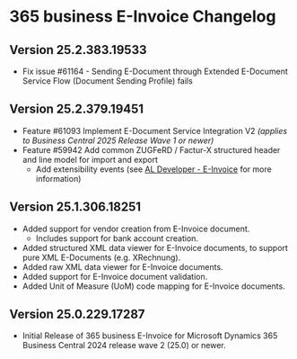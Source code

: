 # 365 business E-Invoice Changelog

## Version 25.2.383.19533

- Fix issue #61164 - Sending E-Document through Extended E-Document Service Flow (Document Sending Profile) fails

## Version 25.2.379.19451

- Feature #61093 Implement E-Document Service Integration V2 _(applies to Business Central 2025 Release Wave 1 or newer)_
- Feature #59942 Add common ZUGFeRD / Factur-X structured header and line model for import and export
  - Add extensibility events (see [AL Developer - E-Invoice](https://docs.365businessdev.com/al-developer/365businesseinvoice/readme) for more information)

## Version 25.1.306.18251

- Added support for vendor creation from E-Invoice document.
  - Includes support for bank account creation.
- Added structured XML data viewer for E-Invoice documents, to support pure XML E-Documents (e.g. XRechnung).
- Added raw XML data viewer for E-Invoice documents.
- Added support for E-Invoice document validation.
- Added Unit of Measure (UoM) code mapping for E-Invoice documents.

## Version 25.0.229.17287

- Initial Release of 365 business E-Invoice for Microsoft Dynamics 365 Business Central 2024 release wave 2 (25.0) or newer.